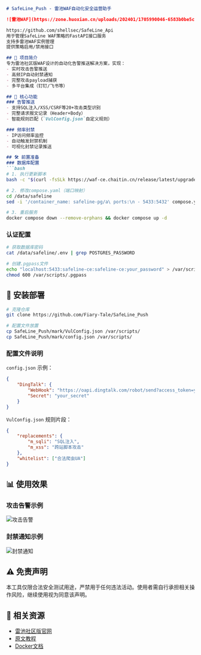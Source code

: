 ```markdown
# SafeLine_Push - 雷池WAF自动化安全运营助手

![雷池WAF](https://zone.huoxian.cn/uploads/202401/1705990046-6583b0be5c4c5.png)

https://github.com/shellsec/SafeLine_Api
用于管理SafeLine WAF策略的FastAPI接口服务
支持多雷池WAF实例管理
提供策略启用/禁用接口

## 📖 项目简介
专为雷池社区版WAF设计的自动化告警推送解决方案，实现：
- 实时攻击告警推送
- 高频IP自动封禁通知
- 完整攻击payload捕获
- 多平台集成（钉钉/飞书等）

## 🚀 核心功能
### 告警推送
- 支持SQL注入/XSS/CSRF等20+攻击类型识别
- 完整请求报文记录（Header+Body）
- 智能规则匹配（`VulConfig.json`自定义规则）

### 频率封禁
- IP访问频率监控
- 自动触发封禁机制
- 可视化封禁记录推送

## 🛠️ 前置准备
### 数据库配置
```bash
# 1. 执行更新脚本
bash -c "$(curl -fsSLk https://waf-ce.chaitin.cn/release/latest/upgrade.sh)"

# 2. 修改compose.yaml（端口映射）
cd /data/safeline
sed -i '/container_name: safeline-pg/a\ ports:\n - 5433:5432' compose.yaml

# 3. 重启服务
docker compose down --remove-orphans && docker compose up -d
```

### 认证配置
```bash
# 获取数据库密码
cat /data/safeline/.env | grep POSTGRES_PASSWORD

# 创建.pgpass文件
echo "localhost:5433:safeline-ce:safeline-ce:your_password" > /var/scripts/.pgpass
chmod 600 /var/scripts/.pgpass
```

## 🔧 安装部署
```bash
# 克隆仓库
git clone https://github.com/Fiary-Tale/SafeLine_Push

# 配置文件放置
cp SafeLine_Push/mark/VulConfig.json /var/scripts/
cp SafeLine_Push/mark/config.json /var/scripts/
```

### 配置文件说明
`config.json` 示例：
```json
{
    "DingTalk": {
        "WebHook": "https://oapi.dingtalk.com/robot/send?access_token=your_token",
        "Secret": "your_secret"
    }
}
```

`VulConfig.json` 规则片段：
```json
{
    "replacements": {
        "m_sqli": "SQL注入",
        "m_xss": "跨站脚本攻击"
    },
    "whitelist": ["合法爬虫UA"]
}
```

## 📊 使用效果
### 攻击告警示例
![攻击告警](https://zone.huoxian.cn/uploads/202401/1705990599-6583b2e79f9f5.png)

### 封禁通知示例
![封禁通知](https://zone.huoxian.cn/uploads/202401/1705990600-6583b2e8e0a6d.png)

## ⚠️ 免责声明
本工具仅限合法安全测试用途，严禁用于任何违法活动。使用者需自行承担相关操作风险，继续使用视为同意该声明。

## 📎 相关资源
- [雷池社区版官网](https://waf-ce.chaitin.cn/)
- [原文教程](https://zone.huoxian.cn/d/2955-waf)
- [Docker文档](https://docs.docker.com/)

``` 
